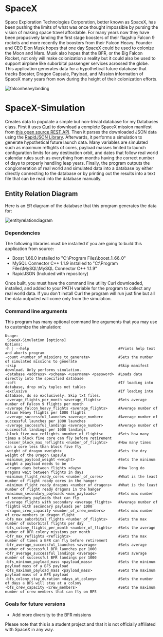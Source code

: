 # SpaceX
Space Exploration Technologies Corporation, better known as SpaceX, has been pushing the limits of what was once thought impossible by pursing the vision of making space travel affordable. For many years now they have been propusively landing the first stage boosters of their flagship Falcon 9 rockets and more recently the boosters from their Falcon Heavy. Founder and CEO Elon Musk hopes that one day SpaceX could be used to colonize the Moon and Mars. Musk also hopes that the BFR, or the Big Falcon Rocket, not only will make colonization a reality but it could also be used to support airplane like suborbital passenger services acrossed the globe. This application generates data for a hypothetical future database that tracks Booster, Dragon Capsule, Payload, and Mission information of SpaceX many years from now during the height of their colonization efforts. 

![falconheavylanding](https://media.giphy.com/media/25Ipk4yBFvRmBCuTfc/giphy.gif)

# SpaceX-Simulation
Creates data to populate a simple but non-trivial database for my Databases class. First it uses [Curl](https://curl.haxx.se/) to download a complete SpaceX mission manifest from [this open source REST API](https://github.com/r-spacex/SpaceX-API). Then it parses the downloaded JSON data using the [RapidJSON Library](http://rapidjson.org/). Afterwards, it performs a simulation to generate hypothetical future launch data. Many variables are simulated such as maximum reflights of cores, payload masses limited to launch configuration limits for any destination orbit, and dates that follow real world calendar rules such as everything from months having the correct number of days to properly handling leap years. Finally, the program outputs the conglomeration of real world and simulated data into a database by either directly connecting to the database or by printing out the results into a text file that can be read into the database manually. 

## Entity Relation Diagram
Here is an ER diagram of the database that this program generates the data for:

![entityrelationdiagram](https://user-images.githubusercontent.com/12504656/38783723-a41a3a5c-40cb-11e8-9d92-5e0853973aa5.png)

### Dependencies
The following libraries must be installed if you are going to build this application from source:
 * Boost 1.66.0 installed to "C:\Program Files\boost_1_66_0"
 * MySQL Connector C++ 1.1.9 installed to "C:\Program Files\MySQL\MySQL Connector C++ 1.1.9"
 * RapidJSON (Included with repository)

Once built, you must have the command line utility Curl downloaded, installed, and added to your PATH variable for the program to collect any real world data. If you don't install Curl the program will run just fine but all the data outputed will come only from the simulation.

 ### Command line arguments
 This program has many optional command line arguments that you may use to customize the simulation: 
 ~~~~
 Usage:
  SpaceX-Simulation [options]
 Options:
 -h | --help                                         #Prints help text and aborts program
 -count <number_of_missions_to_generate>             #Sets the number of simulated missions to generate
 -skip                                               #Skip manifest download. Only performs simulation.
 -database <address> <schema> <username> <password>  #Loads data directly into the specified database
 -soft                                               #If loading into database, drop only tuples not tables
 -exclusive                                          #If loading into database, do so exclusively. Skip txt files.
 -average_flights_per_month <average_flights>        #Sets average number of Falcon 9 flights per month
 -average_falcon_heavy_flights <average_flights>     #Average number of Falcon Heavy flights per 1000 flights
 -average_successful_launches <average_number>       #Average number of successful launches per 1000 launches
 -average_successful_landings <average_number>       #Average number of successful landings per 1000 landings
 -block_five_max_reflights <number_of_flights>       #Sets how many times a block five core can fly before retirement
 -lesser_block_max_reflights <number_of_flights>     #How many times can a core less than block five fly
 -weight_of_dragon <weight>                          #Sets the dry weight of the Dragon Capsule
 -minimum_payload_weight <weight>                    #Sets the minimum weight a payload needs to be
 -dragon_days_between_flights <days>                 #How long do Dragons wait between flights in days
 -minimum_flight_ready_cores <number_of_cores>       #What is the least number of flight ready cores in the hanger
 -minimum_flight_ready_dragons <number_of_dragons>   #What is the least number of flight ready dragons in the hanger
 -maximum_secondary_payloads <max_payloads>          #Sets max number of secondary payloads that can fly
 -average_flights_with_secondary <average_flights>   #Average number of flights with secondary payloads per 1000
 -dragon_crew_capacity <number_of_crew_members>      #Sets max number of crew members in dragon flight
 -bfs_max_suborbital_flights <number_of_flights>     #Sets the max number of suborbital flights per day
 -bfs_colony_flights_per_month <number_of_flights>   #Sets the average number of BFR colony missions per month
 -bfr_max_reflights <reflights>                      #Sets the max number of times a BFR can fly before retirement
 -bfr_average_successful_launches <average>          #Sets average number of successful BFR launches per 1000
 -bfr_average_successful_landings <average>          #Sets average number of successful BFR landings per 1000
 -bfs_minimum_payload_mass <payload_mass>            #Sets the minimum payload mass of a BFS payload
 -bfs_maximum_payload_mass <payload_mass>            #Sets the maximum payload mass of a BFS payload
 -bfs_colony_stay_duration <days_at_colony>          #Sets the number of days a BFS will stay at a colony
 -bfs_crew_capacity <crew_members>                   #Sets the maximum number of crew members that can fly on BFS
 ~~~~

 ### Goals for future versions
 * Add more diversity to the BFR missions
 
Please note that this is a student project and that it is not officially affiliated with SpaceX in any way.
